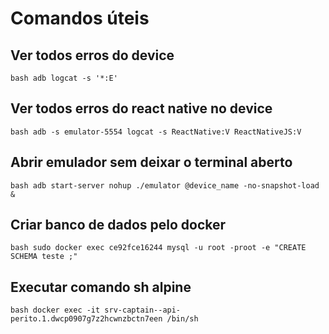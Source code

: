 # Comandos úteis


## Ver todos erros do device
``bash
adb logcat -s '*:E'
``

## Ver todos erros do react native no device
``bash
adb -s emulator-5554 logcat -s ReactNative:V ReactNativeJS:V
``

## Abrir emulador sem deixar o terminal aberto
``bash
adb start-server
nohup ./emulator @device_name -no-snapshot-load &
``

## Criar banco de dados pelo docker
``bash
sudo docker exec ce92fce16244 mysql -u root -proot -e "CREATE SCHEMA teste ;"
``
## Executar comando sh alpine
``bash
docker exec -it srv-captain--api-perito.1.dwcp0907g7z2hcwnzbctn7een /bin/sh
``

